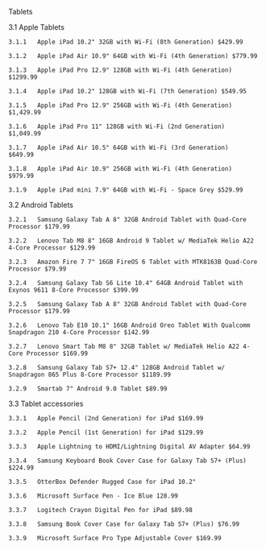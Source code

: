 Tablets

3.1 Apple Tablets

    3.1.1   Apple iPad 10.2" 32GB with Wi-Fi (8th Generation) $429.99

    3.1.2   Apple iPad Air 10.9" 64GB with Wi-Fi (4th Generation) $779.99

    3.1.3   Apple iPad Pro 12.9" 128GB with Wi-Fi (4th Generation) $1299.99

    3.1.4   Apple iPad 10.2" 128GB with Wi-Fi (7th Generation) $549.95

    3.1.5   Apple iPad Pro 12.9" 256GB with Wi-Fi (4th Generation) $1,429.99

    3.1.6   Apple iPad Pro 11" 128GB with Wi-Fi (2nd Generation)  $1,049.99

    3.1.7   Apple iPad Air 10.5" 64GB with Wi-Fi (3rd Generation)   $649.99

    3.1.8   Apple iPad Air 10.9" 256GB with Wi-Fi (4th Generation)  $979.99

    3.1.9   Apple iPad mini 7.9" 64GB with Wi-Fi - Space Grey $529.99

3.2 Android Tablets

    3.2.1   Samsung Galaxy Tab A 8" 32GB Android Tablet with Quad-Core Processor $179.99

    3.2.2   Lenovo Tab M8 8" 16GB Android 9 Tablet w/ MediaTek Helio A22 4-Core Processor $129.99
    
    3.2.3   Amazon Fire 7 7" 16GB FireOS 6 Tablet with MTK8163B Quad-Core Processor $79.99

    3.2.4   Samsung Galaxy Tab S6 Lite 10.4" 64GB Android Tablet with Exynos 9611 8-Core Processor $399.99

    3.2.5   Samsung Galaxy Tab A 8" 32GB Android Tablet with Quad-Core Processor $179.99

    3.2.6   Lenovo Tab E10 10.1" 16GB Android Oreo Tablet With Qualcomm Snapdragon 210 4-Core Processor $142.99
    
    3.2.7   Lenovo Smart Tab M8 8" 32GB Tablet w/ MediaTek Helio A22 4-Core Processor $169.99
    
    3.2.8   Samsung Galaxy Tab S7+ 12.4" 128GB Android Tablet w/ Snapdragon 865 Plus 8-Core Processor $1189.99
    
    3.2.9   Smartab 7" Android 9.0 Tablet $89.99

3.3  Tablet accessories

    3.3.1   Apple Pencil (2nd Generation) for iPad $169.99

    3.3.2   Apple Pencil (1st Generation) for iPad $129.99

    3.3.3   Apple Lightning to HDMI/Lightning Digital AV Adapter $64.99

    3.3.4   Samsung Keyboard Book Cover Case for Galaxy Tab S7+ (Plus) $224.99

    3.3.5   OtterBox Defender Rugged Case for iPad 10.2"

    3.3.6   Microsoft Surface Pen - Ice Blue 128.99

    3.3.7   Logitech Crayon Digital Pen for iPad $89.98

    3.3.8   Samsung Book Cover Case for Galaxy Tab S7+ (Plus) $76.99

    3.3.9   Microsoft Surface Pro Type Adjustable Cover $169.99

 
